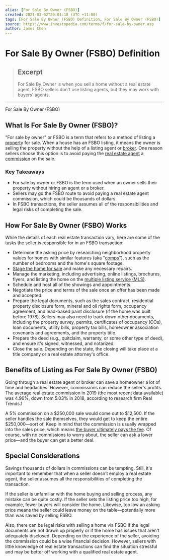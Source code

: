 ```yaml
---
alias: [For Sale By Owner (FSBO)]
created: 2021-03-02T20:01:18 (UTC +11:00)
tags: [For Sale By Owner (FSBO) Definition, For Sale By Owner (FSBO)]
source: https://www.investopedia.com/terms/f/for-sale-by-owner.asp
author: James Chen
---
```


# For Sale By Owner (FSBO) Definition

> ## Excerpt
> For Sale By Owner is when you sell a home without a real estate agent. FSBO sellers don't use listing agents, but they may work with buyers' agents.

---

For Sale By Owner (FSBO)
## What Is For Sale By Owner (FSBO)?

"For sale by owner" or FSBO is a term that refers to a method of listing a [property](https://www.investopedia.com/terms/p/property.asp) for sale. When a house has an FSBO listing, it means the owner is selling the property without the help of a listing agent or [broker](https://www.investopedia.com/terms/b/broker.asp). One reason sellers choose this option is to avoid paying the [real estate agent](https://www.investopedia.com/terms/r/realestateagent.asp) a [commission](https://www.investopedia.com/terms/c/commission.asp) on the sale.

### Key Takeaways

-   For sale by owner or FSBO is the term used when an owner sells their property without hiring an agent or a broker.
-   Sellers may go the FSBO route to avoid paying a real estate agent commission, which could be thousands of dollars.
-   In FSBO transactions, the seller assumes all of the responsibilities and legal risks of completing the sale.

## How For Sale By Owner (FSBO) Works

While the details of each real estate transaction vary, here are some of the tasks the seller is responsible for in an FSBO transaction:

-   Determine the asking price by researching neighborhood property values for homes with similar features (aka "[comps](https://www.investopedia.com/terms/c/comps.asp)"), such as the number of bedrooms and the home's square footage.
-   [Stage the home for sale](https://www.investopedia.com/articles/mortgages-real-estate/08/staging-home.asp) and make any necessary repairs.
-   Manage the marketing, including advertising, online listings, brochures, flyers, and listing the home on the [multiple listing service (MLS)](https://www.investopedia.com/terms/m/multiple-listing-service-mls.asp).
-   Schedule and host all of the showings and appointments.
-   Negotiate the price and terms of the sale once an offer has been made and accepted.
-   Prepare the legal documents, such as the sales contract, residential property disclosure form, mineral and oil rights form, occupancy agreement, and lead-based paint disclosure (if the home was built before 1978). Sellers may also need to track down other documents, including the property survey, permits, certificates of occupancy (COs), loan documents, utility bills, property tax bills, homeowner association covenants and agreements, and the property title.
-   Prepare the deed (e.g., quitclaim, warranty, or some other type of deed), and ensure it's signed, witnessed, and notarized.
-   Close the sale. Depending on the state, the closing will take place at a title company or a real estate attorney's office.

## Benefits of Listing as For Sale By Owner (FSBO)

Going through a real estate agent or broker can save a homeowner a lot of time and headaches. However, commissions can reduce the seller's profits. The average real estate commission in 2019 (the most recent data available) was 4.96%, down from 5.03% in 2018, according to research firm Real Trends.1

A 5% commission on a $250,000 sale would come out to $12,500. If the seller handles the sale themselves, they would get to keep the entire $250,000—sort of. Keep in mind that the commission is usually wrapped into the sales price, which means [the buyer ultimately pays the fee](https://www.investopedia.com/financial-edge/0611/understanding-real-estate-commissions-who-pays.aspx). Of course, with no commissions to worry about, the seller can ask a lower price—and the buyer can get a better deal.

## Special Considerations

Savings thousands of dollars in commissions can be tempting. Still, it's important to remember that when a seller doesn't employ a real estate agent, the seller assumes all the responsibilities of completing the transaction.

If the seller is unfamiliar with the home buying and selling process, any mistake can be quite costly. If the seller sets the listing price too high, for example, fewer buyers will consider the home. Likewise, too low an asking price means the seller could leave money on the table—potentially more than was saved by selling FSBO.

Also, there can be legal risks with selling a home via FSBO if the legal documents are not drawn up properly or if the home has issues that aren't adequately disclosed. Depending on the experience of the seller, avoiding the commission could be a wise financial decision. However, sellers with little knowledge of real estate transactions can find the situation stressful and may be better off working with a qualified real estate agent.
